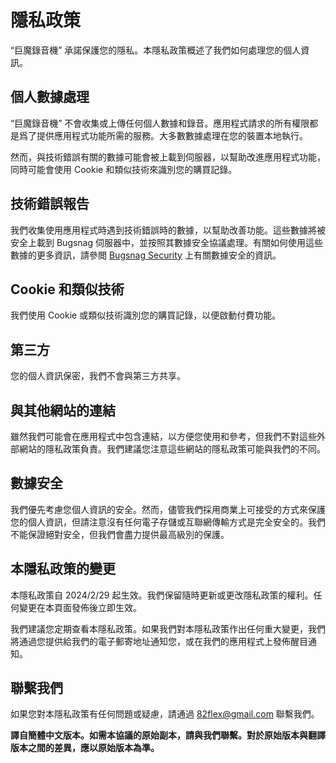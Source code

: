 # 隱私政策

“巨魔錄音機” 承諾保護您的隱私。本隱私政策概述了我們如何處理您的個人資訊。

## 個人數據處理

“巨魔錄音機” 不會收集或上傳任何個人數據和錄音。應用程式請求的所有權限都是爲了提供應用程式功能所需的服務。大多數數據處理在您的裝置本地執行。

然而，與技術錯誤有關的數據可能會被上載到伺服器，以幫助改進應用程式功能，同時可能會使用 Cookie 和類似技術來識別您的購買記錄。

## 技術錯誤報告

我們收集使用應用程式時遇到技術錯誤時的數據，以幫助改善功能。這些數據將被安全上載到 Bugsnag 伺服器中，並按照其數據安全協議處理。有關如何使用這些數據的更多資訊，請參閲 [Bugsnag Security](https://www.bugsnag.com/product/security/) 上有關數據安全的資訊。

## Cookie 和類似技術

我們使用 Cookie 或類似技術識別您的購買記錄，以便啟動付費功能。

## 第三方

您的個人資訊保密，我們不會與第三方共享。

## 與其他網站的連結

雖然我們可能會在應用程式中包含連結，以方便您使用和參考，但我們不對這些外部網站的隱私政策負責。我們建議您注意這些網站的隱私政策可能與我們的不同。

## 數據安全

我們優先考慮您個人資訊的安全。然而，儘管我們採用商業上可接受的方式來保護您的個人資訊，但請注意沒有任何電子存儲或互聯網傳輸方式是完全安全的。我們不能保證絕對安全，但我們會盡力提供最高級別的保護。

## 本隱私政策的變更

本隱私政策自 2024/2/29 起生效。我們保留隨時更新或更改隱私政策的權利。任何變更在本頁面發佈後立即生效。

我們建議您定期查看本隱私政策。如果我們對本隱私政策作出任何重大變更，我們將通過您提供給我們的電子郵寄地址通知您，或在我們的應用程式上發佈醒目通知。

## 聯繫我們

如果您對本隱私政策有任何問題或疑慮，請通過 [82flex@gmail.com](mailto:82flex@gmail.com) 聯繫我們。

**譯自簡體中文版本。如需本協議的原始副本，請與我們聯繫。對於原始版本與翻譯版本之間的差異，應以原始版本為準。**
